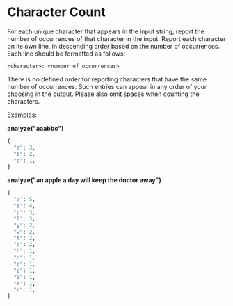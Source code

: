 # Character Count

For each unique character that appears in the input string, report the number of occurrences of that character in the input.  Report each character on its own line, in descending order based on the number of occurrences.  Each line should be formatted as follows:

```
<character>: <number of occurrences>
```

There is no defined order for reporting characters that have the same number of occurrences.  Such entries can appear in any order of your choosing in the output. Please also omit spaces when counting the characters.

Examples:

  **analyze("aaabbc")**
```python
{
  "a": 3,
  "b": 2,
  "c": 1,
}
```


  **analyze("an apple a day will keep the doctor away")**
```python
{
  "a": 5,
  "e": 4,
  "p": 3,
  "l": 3,
  "y": 2,
  "w": 2,
  "t": 2,
  "d": 2,
  "h": 1,
  "n": 1,
  "c": 1,
  "o": 1,
  "i": 1,
  "k": 1,
  "r": 1,
}
```
